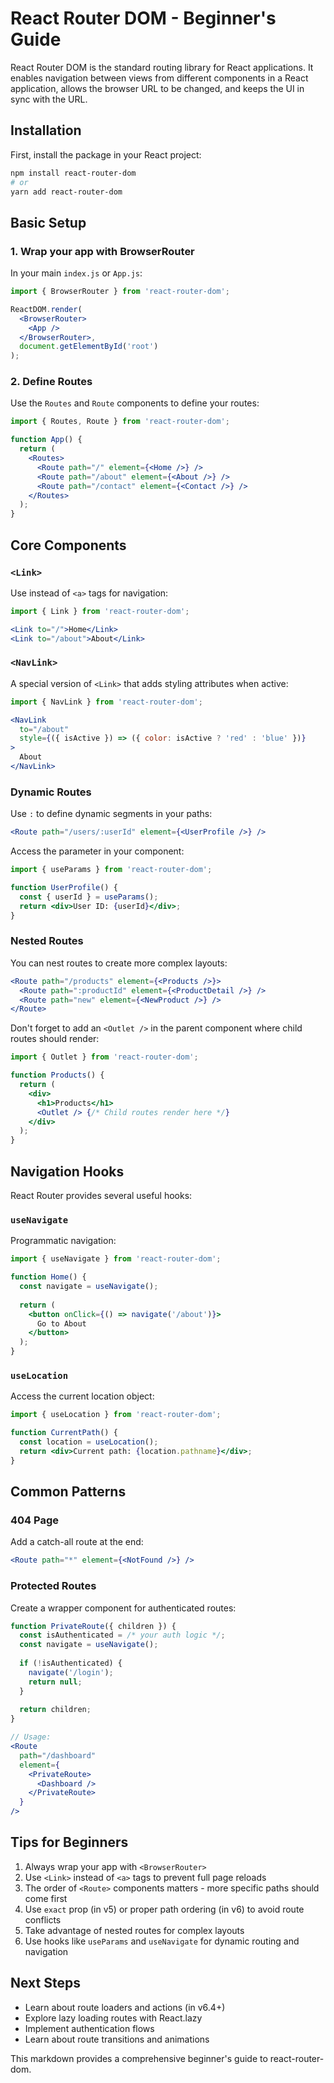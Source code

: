# React Router DOM - Beginner's Guide

React Router DOM is the standard routing library for React applications. It enables navigation between views from different components in a React application, allows the browser URL to be changed, and keeps the UI in sync with the URL.

## Installation

First, install the package in your React project:

```bash
npm install react-router-dom
# or
yarn add react-router-dom
```

## Basic Setup

### 1. Wrap your app with BrowserRouter

In your main `index.js` or `App.js`:

```jsx
import { BrowserRouter } from 'react-router-dom';

ReactDOM.render(
  <BrowserRouter>
    <App />
  </BrowserRouter>,
  document.getElementById('root')
);
```

### 2. Define Routes

Use the `Routes` and `Route` components to define your routes:

```jsx
import { Routes, Route } from 'react-router-dom';

function App() {
  return (
    <Routes>
      <Route path="/" element={<Home />} />
      <Route path="/about" element={<About />} />
      <Route path="/contact" element={<Contact />} />
    </Routes>
  );
}
```

## Core Components

### `<Link>`

Use instead of `<a>` tags for navigation:

```jsx
import { Link } from 'react-router-dom';

<Link to="/">Home</Link>
<Link to="/about">About</Link>
```

### `<NavLink>`

A special version of `<Link>` that adds styling attributes when active:

```jsx
import { NavLink } from 'react-router-dom';

<NavLink 
  to="/about" 
  style={({ isActive }) => ({ color: isActive ? 'red' : 'blue' })}
>
  About
</NavLink>
```

### Dynamic Routes

Use `:` to define dynamic segments in your paths:

```jsx
<Route path="/users/:userId" element={<UserProfile />} />
```

Access the parameter in your component:

```jsx
import { useParams } from 'react-router-dom';

function UserProfile() {
  const { userId } = useParams();
  return <div>User ID: {userId}</div>;
}
```

### Nested Routes

You can nest routes to create more complex layouts:

```jsx
<Route path="/products" element={<Products />}>
  <Route path=":productId" element={<ProductDetail />} />
  <Route path="new" element={<NewProduct />} />
</Route>
```

Don't forget to add an `<Outlet />` in the parent component where child routes should render:

```jsx
import { Outlet } from 'react-router-dom';

function Products() {
  return (
    <div>
      <h1>Products</h1>
      <Outlet /> {/* Child routes render here */}
    </div>
  );
}
```

## Navigation Hooks

React Router provides several useful hooks:

### `useNavigate`

Programmatic navigation:

```jsx
import { useNavigate } from 'react-router-dom';

function Home() {
  const navigate = useNavigate();
  
  return (
    <button onClick={() => navigate('/about')}>
      Go to About
    </button>
  );
}
```

### `useLocation`

Access the current location object:

```jsx
import { useLocation } from 'react-router-dom';

function CurrentPath() {
  const location = useLocation();
  return <div>Current path: {location.pathname}</div>;
}
```

## Common Patterns

### 404 Page

Add a catch-all route at the end:

```jsx
<Route path="*" element={<NotFound />} />
```

### Protected Routes

Create a wrapper component for authenticated routes:

```jsx
function PrivateRoute({ children }) {
  const isAuthenticated = /* your auth logic */;
  const navigate = useNavigate();
  
  if (!isAuthenticated) {
    navigate('/login');
    return null;
  }
  
  return children;
}

// Usage:
<Route 
  path="/dashboard" 
  element={
    <PrivateRoute>
      <Dashboard />
    </PrivateRoute>
  } 
/>
```

## Tips for Beginners

1. Always wrap your app with `<BrowserRouter>`
2. Use `<Link>` instead of `<a>` tags to prevent full page reloads
3. The order of `<Route>` components matters - more specific paths should come first
4. Use `exact` prop (in v5) or proper path ordering (in v6) to avoid route conflicts
5. Take advantage of nested routes for complex layouts
6. Use hooks like `useParams` and `useNavigate` for dynamic routing and navigation


## Next Steps

- Learn about route loaders and actions (in v6.4+)
- Explore lazy loading routes with React.lazy
- Implement authentication flows
- Learn about route transitions and animations


This markdown provides a comprehensive beginner's guide to react-router-dom.